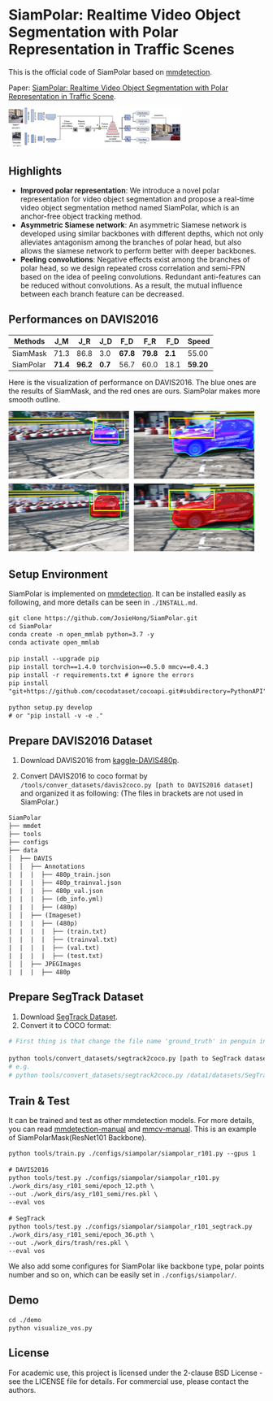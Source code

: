<!--
 * @Author: JosieHong
 * @Date: 2020-05-06 00:47:57
 * @LastEditAuthor: JosieHong
 * @LastEditTime: 2021-01-15 23:03:01
-->
# SiamPolar: Realtime Video Object Segmentation with Polar Representation in Traffic Scenes

This is the official code of SiamPolar based on [mmdetection](https://github.com/open-mmlab/mmdetection). 

Paper: [SiamPolar: Realtime Video Object Segmentation with Polar Representation in Traffic Scene](). 

<img src="./imgs/siam_polarmask_pipeline.png" alt="siam_polarmask_pipeline" style="zoom: 33%;" />

## Highlights

- **Improved polar representation**: We introduce a novel polar representation for video object segmentation and propose a real-time video object segmentation method named SiamPolar, which is an anchor-free object tracking method.
- **Asymmetric Siamese network**: An asymmetric Siamese network is developed using similar backbones with different depths, which not only alleviates antagonism among the branches of polar head, but also allows the siamese network to perform better with deeper backbones.
- **Peeling convolutions**: Negative effects exist among the branches of polar head, so we design repeated cross correlation and semi-FPN based on the idea of peeling convolutions. Redundant anti-features can be reduced without convolutions. As a result, the mutual influence between each branch feature can be decreased. 

## Performances on DAVIS2016

| Methods   | J_M​      | J_R​      | J_D​     | F_D​      | F_R​      | F_D​     | Speed     |
| --------- | -------- | -------- | ------- | -------- | -------- | ------- | --------- |
| SiamMask  | 71.3     | 86.8     | 3.0     | **67.8** | **79.8** | **2.1** | 55.00     |
| SiamPolar | **71.4** | **96.2** | **0.7** | 56.7     | 60.0     | 18.1    | **59.20** |

Here is the visualization of performance on DAVIS2016. The blue ones are the results of SiamMask, and the red ones are ours. SiamPolar makes more smooth outline. 

<img src="./imgs/performance.png" alt="performance_on_DAVIS2016" style="zoom: 67%;" />

## Setup Environment

SiamPolar is implemented on [mmdetection](https://github.com/open-mmlab/mmdetection). It can be installed easily as following, and more details can be seen in `./INSTALL.md`.

```shell
git clone https://github.com/JosieHong/SiamPolar.git
cd SiamPolar
conda create -n open_mmlab python=3.7 -y
conda activate open_mmlab

pip install --upgrade pip
pip install torch==1.4.0 torchvision==0.5.0 mmcv==0.4.3
pip install -r requirements.txt # ignore the errors
pip install "git+https://github.com/cocodataset/cocoapi.git#subdirectory=PythonAPI"

python setup.py develop
# or "pip install -v -e ."
```

## Prepare DAVIS2016 Dataset

1. Download DAVIS2016 from [kaggle-DAVIS480p](https://www.kaggle.com/mrjb166/davis480p).

2. Convert DAVIS2016 to coco format by `/tools/conver_datasets/davis2coco.py [path to DAVIS2016 dataset]` and organized it as following: (The files in brackets are not used in SiamPolar.)

```shell
SiamPolar
├── mmdet
├── tools
├── configs
├── data
│  ├── DAVIS
│  │  ├── Annotations
|  |  |  ├── 480p_train.json
|  |  |  ├── 480p_trainval.json
|  |  |  ├── 480p_val.json
|  |  |  ├── (db_info.yml)
|  |  |  ├── (480p)
│  │  ├── (Imageset)
|  |  |  ├── (480p)
|  |  |  |  ├── (train.txt)
|  |  |  |  ├── (trainval.txt)
|  |  |  |  ├── (val.txt)
|  |  |  |  ├── (test.txt)
│  │  ├── JPEGImages
|  |  |  ├── 480p
```

## Prepare SegTrack Dataset

1. Download [SegTrack Dataset](http://cpl.cc.gatech.edu/projects/SegTrack/).
2. Convert it to COCO format: 

```bash
# First thing is that change the file name 'ground_truth' in penguin into 'ground-truth'.

python tools/convert_datasets/segtrack2coco.py [path to SegTrack dataset]
# e.g.
# python tools/convert_datasets/segtrack2coco.py /data1/datasets/SegTrack
```

## Train & Test

It can be trained and test as other mmdetection models. For more details, you can read [mmdetection-manual](https://mmdetection.readthedocs.io/en/latest/INSTALL.html) and [mmcv-manual](https://mmcv.readthedocs.io/en/latest/image.html). This is an example of SiamPolarMask(ResNet101 Backbone). 

```shell
python tools/train.py ./configs/siampolar/siampolar_r101.py --gpus 1

# DAVIS2016
python tools/test.py ./configs/siampolar/siampolar_r101.py ./work_dirs/asy_r101_semi/epoch_12.pth \
--out ./work_dirs/asy_r101_semi/res.pkl \
--eval vos

# SegTrack
python tools/test.py ./configs/siampolar/siampolar_r101_segtrack.py ./work_dirs/asy_r101_semi/epoch_36.pth \
--out ./work_dirs/trash/res.pkl \
--eval vos
```

We also add some configures for SiamPolar like backbone type, polar points number and so on, which can be easily set in `./configs/siampolar/`.

## Demo

```
cd ./demo
python visualize_vos.py
```

## License

For academic use, this project is licensed under the 2-clause BSD License - see the LICENSE file for details. For commercial use, please contact the authors. 
